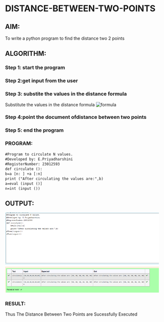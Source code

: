 # DISTANCE-BETWEEN-TWO-POINTS

## AIM:
To write a python program to find the distance two 2 points
## ALGORITHM:
### Step 1: start the program
### Step 2:get input from the user  
### Step 3: substite the values in the distance formula
Substitute the values in the distance formula  ![formula](/formula.JPG)
### Step 4:point the document ofdistance between two points 
### Step 5: end the program
### PROGRAM:
```
#Program to circulate N values.
#Developed by: E.Priyadharshini
#RegisterNumber: 23012593
def circulate ():
b=a [n: ] +a [:n]
print ("After circulating the values are:",b)
a=eval (input ()]
n=int (input ())

```
  
##  OUTPUT:
![output](<output 3.png>)

### RESULT:
Thus The Distance Between Two Points are Sucessfully Executed 
